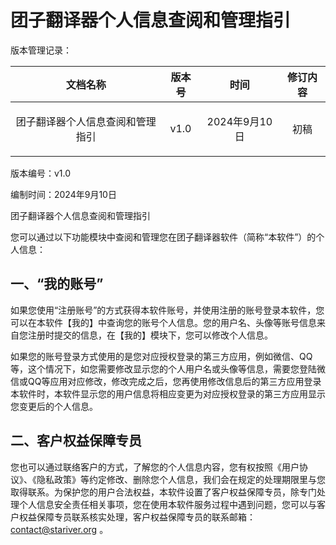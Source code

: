 # 团子翻译器个人信息查阅和管理指引

版本管理记录：

|文档名称|版本号|时间|修订内容|
| :-: | :-: | :-: | :-: |
|<p></p><p>团子翻译器个人信息查阅和管理指引</p>|v1.0|2024年9月10日|初稿|

版本编号：v1.0

编制时间：2024年9月10日

团子翻译器个人信息查阅和管理指引

您可以通过以下功能模块中查阅和管理您在团子翻译器软件（简称“本软件”）的个人信息：

## 一、“我的账号”

如果您使用“注册账号”的方式获得本软件账号，并使用注册的账号登录本软件，您可以在本软件【我的】中查询您的账号个人信息。您的用户名、头像等账号信息来自您注册时提交的信息，在【我的】模块下，您可以修改个人信息。

如果您的账号登录方式使用的是您对应授权登录的第三方应用，例如微信、QQ等，这个情况下，如您需要修改显示您的个人用户名或头像等信息，需要您登陆微信或QQ等应用对应修改，修改完成之后，您再使用修改信息后的第三方应用登录本软件时，本软件显示您的用户信息将相应变更为对应授权登录的第三方应用显示您变更后的个人信息。

## 二、客户权益保障专员

您也可以通过联络客户的方式，了解您的个人信息内容，您有权按照《用户协议》、《隐私政策》等约定修改、删除您个人信息，我们会在规定的处理期限里与您取得联系。为保护您的用户合法权益，本软件设置了客户权益保障专员，除专门处理个人信息安全责任相关事项，您在使用本软件服务过程中遇到问题，您可以与客户权益保障专员联系核实处理，客户权益保障专员的联系邮箱：<contact@stariver.org> 。